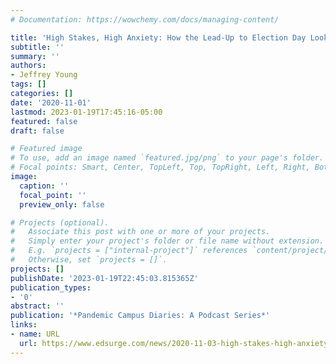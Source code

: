 ```yaml
---
# Documentation: https://wowchemy.com/docs/managing-content/

title: 'High Stakes, High Anxiety: How the Lead-Up to Election Day Looked on Six Campuses'
subtitle: ''
summary: ''
authors:
- Jeffrey Young
tags: []
categories: []
date: '2020-11-01'
lastmod: 2023-01-19T17:45:16-05:00
featured: false
draft: false

# Featured image
# To use, add an image named `featured.jpg/png` to your page's folder.
# Focal points: Smart, Center, TopLeft, Top, TopRight, Left, Right, BottomLeft, Bottom, BottomRight.
image:
  caption: ''
  focal_point: ''
  preview_only: false

# Projects (optional).
#   Associate this post with one or more of your projects.
#   Simply enter your project's folder or file name without extension.
#   E.g. `projects = ["internal-project"]` references `content/project/deep-learning/index.md`.
#   Otherwise, set `projects = []`.
projects: []
publishDate: '2023-01-19T22:45:03.815365Z'
publication_types:
- '0'
abstract: ''
publication: '*Pandemic Campus Diaries: A Podcast Series*'
links:
- name: URL
  url: https://www.edsurge.com/news/2020-11-03-high-stakes-high-anxiety-how-the-lead-up-to-election-day-looked-on-six-campuses
---
```

